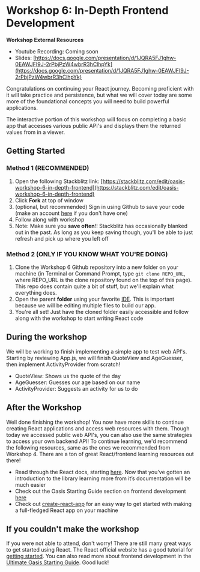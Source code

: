 # Workshop 6: In-Depth Frontend Development

**Workshop External Resources**

  *  Youtube Recording: Coming soon
  *  Slides: [https://docs.google.com/presentation/d/1JQRA5FJ1ghw-0EAWJFI9J-2rPbjPzW4wbrR3hClhpYk](https://docs.google.com/presentation/d/1JQRA5FJ1ghw-0EAWJFI9J-2rPbjPzW4wbrR3hClhpYk)

Congratulations on continuing your React journey. Becoming proficient with it will take practice and persistence, but what we will cover today are some more of the foundational concepts you will need to build powerful applications.

The interactive portion of this workshop will focus on completing a basic app that accesses various public API's and displays them the returned values from in a viewer. 

## Getting Started

### Method 1 (RECOMMENDED)

1. Open the following Stackblitz link: [https://stackblitz.com/edit/oasis-workshop-6-in-depth-frontend](https://stackblitz.com/edit/oasis-workshop-6-in-depth-frontend)
2. Click **Fork** at top of window
3. (optional, but recommended) Sign in using Github to save your code (make an account [here](https://github.com/join) if you don't have one)
4. Follow along with workshop
5. Note: Make sure you **save often**!! Stackblitz has occasionally blanked out in the past. As long as you keep saving though, you'll be able to just refresh and pick up where you left off

### Method 2 (ONLY IF YOU KNOW WHAT YOU'RE DOING)

1. Clone the Workshop 6 Github repository into a new folder on your machine (in Terminal or Command Prompt, type `git clone REPO_URL`, where REPO_URL is the clone repository found on the top of this page). This repo does contain quite a bit of stuff, but we'll explain what everything does.
2. Open the parent **folder** using your favorite [IDE](https://github.com/northeastern-oasis/Ultimate-Oasis-Starting-Guide/tree/master/IDEs). This is important because we will be editing multiple files to build our app.
3. You're all set! Just have the cloned folder easily accessible and follow along with the workshop to start writing React code


## During the workshop

We will be working to finish implementing a simple app to test web API's. Starting by reviewing App.js, we will finish QuoteView and AgeGuesser, then implement ActivityProvider from scratch!

* QuoteView: Shows us the quote of the day
* AgeGuesser: Guesses our age based on our name
* ActivityProvider: Suggests an activity for us to do


## After the Workshop

Well done finishing the workshop! You now have more skills to continue creating React applications and access web resources with them. Though today we accessed public web API's, you can also use the same strategies to access your own backend API! To continue learning, we'd recommend the following resources, same as the ones we recommended from Workshop 4. There are a ton of great React/frontend learning resources out there!

  *   Read through the React docs, starting [here](https://reactjs.org/docs/hello-world.html). Now that you’ve gotten an introduction to the library learning more from it’s documentation will be much easier
  *   Check out the Oasis Starting Guide section on frontend development [here](https://github.com/northeastern-oasis/Ultimate-Oasis-Starting-Guide/tree/master/frontend-dev)
  *   Check out [create-react-app](https://create-react-app.dev/docs/getting-started/) for an easy way to get started with making a full-fledged React app on your machine

## If you couldn't make the workshop

If you were not able to attend, don't worry! There are still many great ways to get started using React. The React official website has a good tutorial for [getting started](https://reactjs.org/). You can also read more about frontend development in the [Ultimate Oasis Starting Guide](https://github.com/northeastern-oasis/Ultimate-Oasis-Starting-Guide/tree/master/frontend-dev). Good luck!